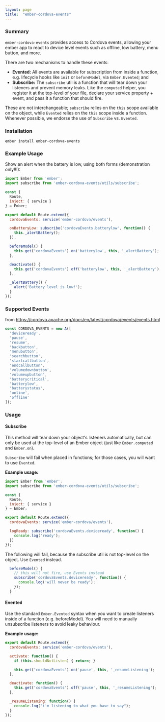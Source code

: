 ```yaml
---
layout: page
title:  "ember-cordova-events"
---
```


### Summary

`ember-cordova-events` provides access to Cordova events, allowing your ember app to react to device level events such as offline, low battery, menu button, and more.

There are two mechanisms to handle these events:

- **Evented:** All events are available for subscription from inside a function, e.g. lifecycle hooks like `init` or `beforeModel`, via `Ember.Evented`; and
- **Subscribe:** The `subscribe` util is a function that will tear down your listeners and prevent memory leaks. Like the `computed` helper, you register it at the top-level of your file, declare your service property + event, and pass it a function that should fire.

These are not interchangeable; `subscribe` relies on the `this` scope available on the object, while `Evented` relies on the `this` scope inside a function. Whenever possible, we endorse the use of `Subscribe` vs. `Evented`.

### Installation

```
ember install ember-cordova-events
```

### Example Usage

Show an alert when the battery is low, using both forms (demonstration only!!!):

```js
import Ember from 'ember';
import subscribe from 'ember-cordova-events/utils/subscribe';

const {
  Route,
  inject: { service }
} = Ember;

export default Route.extend({
  cordovaEvents: service('ember-cordova/events'),

  onBatteryLow: subscribe('cordovaEvents.batterylow', function() {
    this._alertBattery();
  }),

  beforeModel() {
    this.get('cordovaEvents').on('batterylow', this, '_alertBattery');
  },

  deactivate() {
    this.get('cordovaEvents').off('batterylow', this, '_alertBattery');
  },

  _alertBattery() {
    alert('Battery level is low!');
  }
});
```

### Supported Events

from <https://cordova.apache.org/docs/en/latest/cordova/events/events.html>

```javascript
const CORDOVA_EVENTS = new A([
  'deviceready',
  'pause',
  'resume',
  'backbutton',
  'menubutton',
  'searchbutton',
  'startcallbutton',
  'endcallbutton',
  'volumedownbutton',
  'volumeupbutton',
  'batterycritical',
  'batterylow',
  'batterystatus',
  'online',
  'offline'
]);
```

### Usage

#### Subscribe

This method will tear down your object's listeners automatically, but can only be used at the top-level of an Ember object (just like `Ember.computed` and `Ember.on`).

`Subscribe` will fail when placed in functions; for those cases, you will want to use `Evented`.

**Example usage:**

```js
import Ember from 'ember';
import subscribe from 'ember-cordova-events/utils/subscribe';

const {
  Route,
  inject: { service }
} = Ember;

export default Route.extend({
  cordovaEvents: service('ember-cordova/events'),

  logReady: subscribe('cordovaEvents.deviceready', function() {
    console.log('ready');
  })
});
```

The following will fail, because the subscribe util is not top-level on the object. Use `Evented` instead.

```javascript
  beforeModel() {
    // this will not fire, use Events instead
    subscribe('cordovaEvents.deviceready', function() {
      console.log('will never be ready');
    });
  }
```

#### Evented

Use the standard `Ember.Evented` syntax when you want to create listeners inside of a function (e.g. beforeModel).
You will need to manually unsubscribe listeners to avoid leaky behaviour.

**Example usage:**

```javascript
export default Route.extend({
  cordovaEvents: service('ember-cordova/events'),

  activate: function() {
    if (this.shouldNotListen) { return; }

    this.get('cordovaEvents').on('pause', this, '_resumeListening');
  },

  deactivate: function() {
    this.get('cordovaEvents').off('pause', this, '_resumeListening');
  },

  _resumeListening: function() {
    console.log("i'm listening to what you have to say");
  }
});
```
